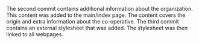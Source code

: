 The second commit contains additional information about the organization. This content was added to the main/index page. The content covers the origin and extra information about the co-operative.
The third commit contains an external stylesheet that was added. The stylesheet was then linked to all webpages.
